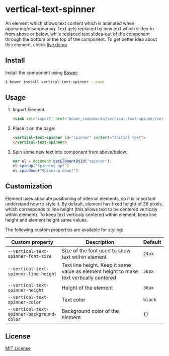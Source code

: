 # vertical-text-spinner

An element which shows text content which is animated when appearing/disappearing. Text gets replaced by new text which slides-in from above or below, while replaced text slides-out of the component through the bottom or the top of the component. 
To get better idea about this element, check [live demo](http://dstefanox.github.io/vertical-text-spinner/components/vertical-text-spinner)


## Install

Install the component using [Bower](http://bower.io/):

```sh
$ bower install vertical-text-spinner --save
```

## Usage

1. Import  Element:

    ```html
    <link rel="import" href="bower_components/vertical-text-spinner/vertical-text-spinner.html">
    ```

2. Place it on the page:

    ```html
    <vertical-text-spinner id="spinner" content="Initial text">
    </vertical-text-spinner>
    ```

3. Spin some new text into component from above/below:

    ```js
    var el = document.getElementById("spinner");
    el.spinUp("Spinning up!")
    el.spinDown("Spinning down!")
    ```

## Customization

Element uses absolute positioning of internal elements, so it is important understand how to style it.
By default, element has fixed height of 36 pixels, which corresponds to line height (this allows text to be centered verticaly within element).
To keep text verticaly centered within element, keep line height and element height same values.

The following custom properties are available for styling:

Custom property | Description | Default
----------------|-------------|----------
`--vertical-text-spinner-font-size` | Size of the font used to show text within element | `24px`
`--vertical-text-spinner-line-height` | Text line height. Keep it same value as element height to make text vertically centered | `36px`
`--vertical-text-spinner-height` | Height of the element | `36px`
`--vertical-text-spinner-color` | Text color | `black`
`--vertical-text-spinner-background-color` | Background color of the element | `{}`


## License

[MIT License](http://opensource.org/licenses/MIT)
